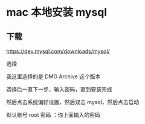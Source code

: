 # mac 本地安装 mysql

## 下载

https://dev.mysql.com/downloads/mysql/

选择

我这里选择的是 DMG Archive 这个版本

选择后一直下一步，输入密码，直到安装完成

然后点击系统偏好设置，然后双击 mysql，然后点击启动

默认账号 root 密码 ：你上面输入的密码
